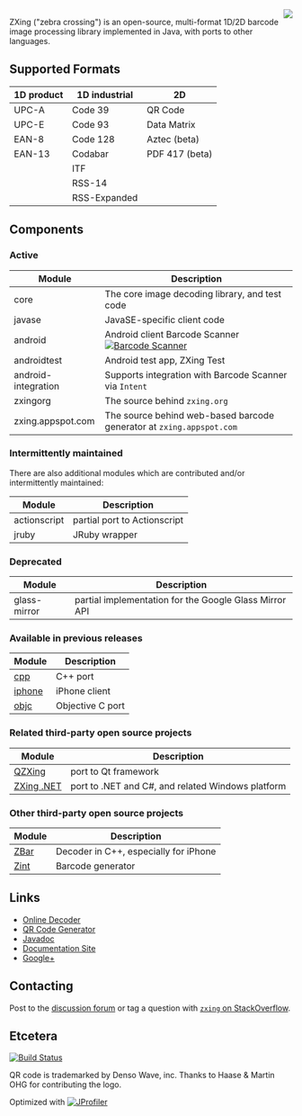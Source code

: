 <img align="right" src="https://raw.github.com/wiki/zxing/zxing/zxing-logo.png"/>

ZXing ("zebra crossing") is an open-source, multi-format 1D/2D barcode image processing
library implemented in Java, with ports to other languages.

## Supported Formats

| 1D product | 1D industrial | 2D
| ---------- | ------------- | --------------
| UPC-A      | Code 39       | QR Code
| UPC-E      | Code 93       | Data Matrix
| EAN-8      | Code 128      | Aztec (beta)
| EAN-13     | Codabar       | PDF 417 (beta)
|            | ITF           |
|            | RSS-14        |
|            | RSS-Expanded  |

## Components

### Active

| Module              | Description
| ------------------- | -----------
| core                | The core image decoding library, and test code
| javase              | JavaSE-specific client code
| android             | Android client Barcode Scanner [![Barcode Scanner](http://www.android.com/images/brand/android_app_on_play_logo_small.png)](https://play.google.com/store/apps/details?id=com.google.zxing.client.android)
| androidtest         | Android test app, ZXing Test
| android-integration | Supports integration with Barcode Scanner via `Intent`
| zxingorg            | The source behind `zxing.org`
| zxing.appspot.com   | The source behind web-based barcode generator at `zxing.appspot.com`

### Intermittently maintained

There are also additional modules which are contributed and/or intermittently maintained:

| Module       | Description
| ------------ | -----------
| actionscript | partial port to Actionscript
| jruby        | JRuby wrapper

### Deprecated

| Module       | Description
| ------------ | -----------
| glass-mirror | partial implementation for the Google Glass Mirror API

### Available in previous releases

| Module | Description
| ------ | -----------
| [cpp](https://github.com/zxing/zxing/tree/00f634024ceeee591f54e6984ea7dd666fab22ae/cpp)    | C++ port
| [iphone](https://github.com/zxing/zxing/tree/00f634024ceeee591f54e6984ea7dd666fab22ae/iphone) | iPhone client
| [objc](https://github.com/zxing/zxing/tree/00f634024ceeee591f54e6984ea7dd666fab22ae/objc)   | Objective C port

### Related third-party open source projects

| Module                                             | Description
| -------------------------------------------------- | -----------
| [QZXing](https://sourceforge.net/projects/qzxing)  | port to Qt framework
| [ZXing .NET](http://zxingnet.codeplex.com/)        | port to .NET and C#, and related Windows platform

### Other third-party open source projects

| Module                                        | Description
| --------------------------------------------- | -----------
| [ZBar](http://zbar.sourceforge.net/)          | Decoder in C++, especially for iPhone
| [Zint](http://sourceforge.net/projects/zint/) | Barcode generator

## Links

* [Online Decoder](http://zxing.org/w/decode.jspx)
* [QR Code Generator](http://zxing.appspot.com/generator)
* [Javadoc](http://zxing.github.io/zxing/apidocs/)
* [Documentation Site](http://zxing.github.io/zxing/)
* [Google+](https://plus.google.com/u/0/b/105889184633382354358/105889184633382354358/posts)

## Contacting

Post to the [discussion forum](https://groups.google.com/group/zxing) or tag a question with [`zxing`
on StackOverflow](http://stackoverflow.com/questions/tagged/zxing).

## Etcetera

[![Build Status](https://travis-ci.org/zxing/zxing.png?branch=master)](https://travis-ci.org/zxing/zxing)

QR code is trademarked by Denso Wave, inc. Thanks to Haase & Martin OHG for contributing the logo.

Optimized with [![JProfiler](http://www.ej-technologies.com/images/banners/jprofiler_small.png)](http://www.ej-technologies.com/products/jprofiler/overview.html)
